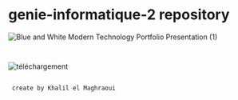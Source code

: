 # genie-informatique-2 repository 

![Blue and White Modern Technology Portfolio Presentation (1)](https://user-images.githubusercontent.com/42038003/98040457-9a36c700-1e20-11eb-9258-c5d633069f45.gif)
```bash



```

![téléchargement](https://user-images.githubusercontent.com/42038003/98041743-b9365880-1e22-11eb-8c4a-75dc80d724b0.png)

```bash

 create by Khalil el Maghraoui 
```
